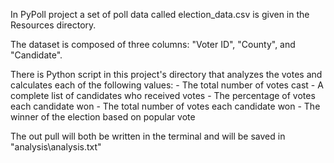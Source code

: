 In PyPoll project a set of poll data called election_data.csv is given in the Resources directory. 

The dataset is composed of three columns: "Voter ID", "County", and "Candidate". 

There is Python script in this project's directory that analyzes the votes and calculates each of the following values:
    - The total number of votes cast
    - A complete list of candidates who received votes
    - The percentage of votes each candidate won
    - The total number of votes each candidate won
    - The winner of the election based on popular vote
    
The out pull will both be written in the terminal and will be saved in "analysis\analysis.txt"
